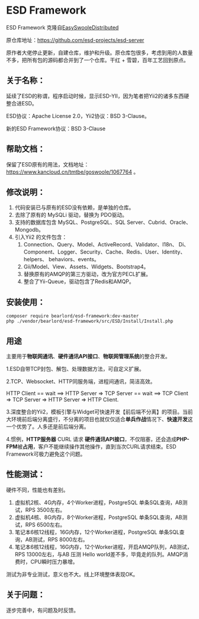 # ESD Framework
ESD Framework 克隆自[EasySwooleDistributed](https://github.com/esd-projects/esd-server)

原仓库地址：https://github.com/esd-projects/esd-server



原作者大佬停止更新，自建仓库，维护和升级。原仓库包很多，考虑到用的人数量不多，把所有包的源码都合并到了一个仓库。干红 + 雪碧，百年工艺回到原点。



## 关于名称：

延续了ESD的称谓，程序启动时候，显示ESD-YII，因为笔者把Yii2的诸多东西硬整合进ESD。

ESD协议：Apache License 2.0，Yii2协议：BSD 3-Clause。

新的ESD Framework协议：BSD 3-Clause



## 帮助文档：

保留了ESD原有的用法，文档地址：https://www.kancloud.cn/tmtbe/goswoole/1067764 。



## 修改说明：

1. 代码安装已与原有的ESD没有依赖，是单独的仓库。
2. 去除了原有的 MySQLi 驱动，替换为 PDO驱动。
3. 支持的数据库包含 MySQL、PostgreSQL、SQL Server、Cubrid、Oracle、Mongodb。
4. 引入Yii2 的文件包含：
   1. Connection、Query、Model、ActiveRecord、Validator、I18n、  Di、Component、Logger、Security、Cache、Redis、User、Identity、helpers、 behaviors、events。
   2. Gii/Model、View、Assets、Widgets、Bootstrap4。
   3. 替换原有的AMQP的第三方驱动，改为官方PECL扩展。
   4. 整合了Yii-Queue，驱动包含了Redis和AMQP。



## 安装使用：

```
composer require bearlord/esd-framework:dev-master 
php ./vendor/bearlord/esd-framework/src/ESD/Install/Install.php 
```



## 用途

主要用于**物联网通讯**、**硬件通讯API接口**、**物联网管理系统**的整合开发。

1.ESD自带TCP封包、解包、处理数据方法，可自定义扩展。



2.TCP、Websocket、HTTP同服务端，进程间通讯，简洁高效。

HTTP Client == wait ==> HTTP Server => TCP Server == wait ==> TCP Client => TCP Server => HTTP Server => HTTP Client.



3.深度整合的Yii2，模板引擎与Widget可快速开发【前后端不分离】的项目。当前大环境前后端分离盛行，不分离的项目也就仅仅适合**单兵作战**情况下、**快速开发**这一个优势了。人多还是前后端分离。



4.惯例，**HTTP服务器** CURL 请求  **硬件通讯API接口**，不仅阻塞，还会造成**PHP-FPM**被**占用**，客户不能继续操作其他操作，直到当次CURL请求结束。ESD Framework可极力避免这个问题。



## 性能测试：

硬件不同，性能也有差别。

1. 虚拟机2核、4G内存，4个Worker进程，PostgreSQL 单条SQL查询，AB测试，RPS 3500左右。
2. 虚拟机4核、8G内存，8个Worker进程，PostgreSQL 单条SQL查询，AB测试，RPS 6500左右。
3. 笔记本6核12线程，16G内存，12个Worker进程，PostgreSQL 单条SQL查询，AB测试，RPS 8000左右。
4. 笔记本6核12线程，16G内存，12个Worker进程，开启AMQP队列，AB测试，RPS 13000左右，与AB 压测 Hello world差不多，毕竟走的队列。AMQP消费时，CPU瞬时压力暴增。



测试为非专业测试，意义也不大。线上环境整体表现OK。



## 关于问题：

逐步完善中，有问题及时反馈。
